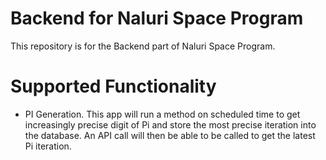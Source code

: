 # Backend for Naluri Space Program
This repository is for the Backend part of Naluri Space Program.

# Supported Functionality
- PI Generation. This app will run a method on scheduled time to get increasingly precise digit of Pi and store the most precise iteration into the database.
An API call will then be able to be called to get the latest Pi iteration.
